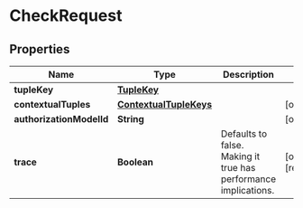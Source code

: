 

# CheckRequest


## Properties

| Name | Type | Description | Notes |
|------------ | ------------- | ------------- | -------------|
|**tupleKey** | [**TupleKey**](TupleKey.md) |  |  |
|**contextualTuples** | [**ContextualTupleKeys**](ContextualTupleKeys.md) |  |  [optional] |
|**authorizationModelId** | **String** |  |  [optional] |
|**trace** | **Boolean** | Defaults to false. Making it true has performance implications. |  [optional] [readonly] |



